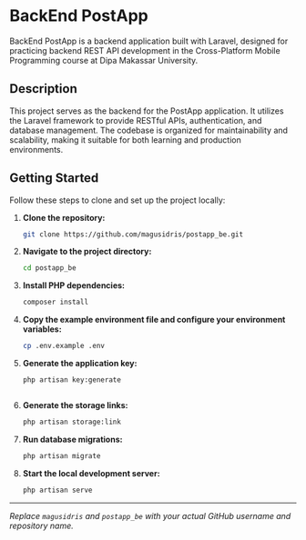 # BackEnd PostApp

BackEnd PostApp is a backend application built with Laravel, designed for practicing backend REST API development in the Cross-Platform Mobile Programming course at Dipa Makassar University.

## Description

This project serves as the backend for the PostApp application. It utilizes the Laravel framework to provide RESTful APIs, authentication, and database management. The codebase is organized for maintainability and scalability, making it suitable for both learning and production environments.

## Getting Started

Follow these steps to clone and set up the project locally:

1. **Clone the repository:**

    ```bash
    git clone https://github.com/magusidris/postapp_be.git
    ```

2. **Navigate to the project directory:**

    ```bash
    cd postapp_be
    ```

3. **Install PHP dependencies:**

    ```bash
    composer install
    ```

4. **Copy the example environment file and configure your environment variables:**

    ```bash
    cp .env.example .env
    ```

5. **Generate the application key:**

    ```bash
    php artisan key:generate
    ```

    ```

    ```

6. **Generate the storage links:**

    ```bash
    php artisan storage:link
    ```

7. **Run database migrations:**

    ```bash
    php artisan migrate
    ```

8. **Start the local development server:**
    ```bash
    php artisan serve
    ```

---

_Replace `magusidris` and `postapp_be` with your actual GitHub username and repository name._
